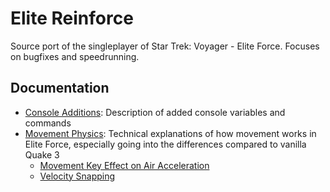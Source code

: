 # Elite Reinforce

Source port of the singleplayer of Star Trek: Voyager - Elite Force. Focuses on bugfixes and speedrunning.

## Documentation

* [Console Additions](docs/console_additions.md): Description of added console variables and commands
* [Movement Physics](docs/movement_physics/): Technical explanations of how movement works in Elite Force, especially going into the differences compared to vanilla Quake 3
  * [Movement Key Effect on Air Acceleration](docs/movekey_air_accel_effect.md)
  * [Velocity Snapping](docs/velocity_snapping.md)
